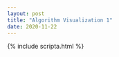 ```yaml
---
layout: post
title: "Algorithm Visualization 1"
date: 2020-11-22
---
```


{% include scripta.html %}